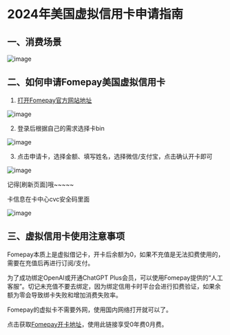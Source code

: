 # 2024年美国虚拟信用卡申请指南

## 一、消费场景

![image](https://github.com/nd1champion/US-XYK/assets/169965117/352d3b2a-3246-4f27-81b8-7314c285082a)


## 二、如何申请Fomepay美国虚拟信用卡

1. [打开Fomepay官方网站地址](https://gpt.fomepay.com/#/pages/login/index?d=Q3DD80)

![image](https://github.com/nd1champion/US-XYK/assets/169965117/bc6e5c7e-2033-408a-8611-3b3e15177f63)


2. 登录后根据自己的需求选择卡bin

![image](https://github.com/nd1champion/US-XYK/assets/169965117/ec01dc96-ccad-4fd2-be6f-410bcba97967)


3. 点击申请卡，选择金额、填写姓名，选择微信/支付宝，点击确认开卡即可

![image](https://github.com/nd1champion/US-XYK/assets/169965117/9399f7a0-92c2-4baa-8364-48707b0357fd)


记得[刷新页面]哦~~~~~

卡信息在卡中心cvc安全码里面

![image](https://github.com/nd1champion/US-XYK/assets/169965117/c429b45c-3675-4007-873e-105e29bed538)


## 三、虚拟信用卡使用注意事项

Fomepay本质上是虚拟借记卡，开卡后余额为0，如果不充值是无法扣费使用的，需要在充值后再进行订阅/支付。

为了成功绑定OpenAI或开通ChatGPT Plus会员，可以使用Fomepay提供的“人工客服”。切记未充值不要去绑定，因为绑定信用卡时平台会进行扣费验证，如果余额为零会导致绑卡失败和增加消费失败率。

Fomepay的虚拟卡不需要外网，使用国内网络打开就可以了。

点击获取[Fomepay开卡地址](https://gpt.fomepay.com/#/pages/login/index?d=Q3DD80)，使用此链接享受0年费0月费。


